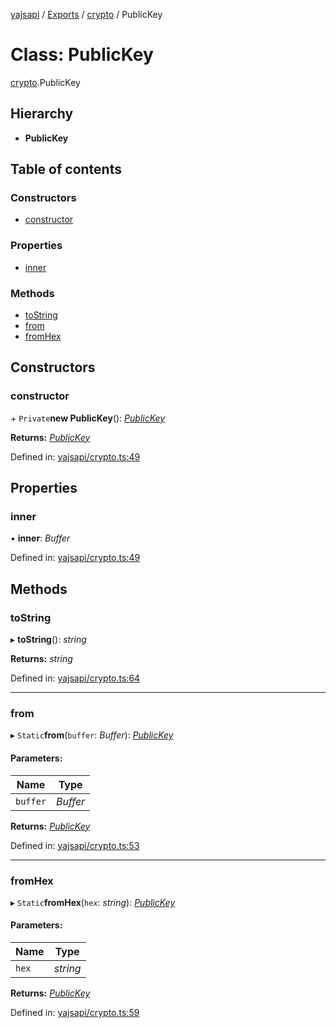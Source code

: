 [yajsapi](../README.md) / [Exports](../modules.md) / [crypto](../modules/crypto.md) / PublicKey

# Class: PublicKey

[crypto](../modules/crypto.md).PublicKey

## Hierarchy

* **PublicKey**

## Table of contents

### Constructors

- [constructor](crypto.publickey.md#constructor)

### Properties

- [inner](crypto.publickey.md#inner)

### Methods

- [toString](crypto.publickey.md#tostring)
- [from](crypto.publickey.md#from)
- [fromHex](crypto.publickey.md#fromhex)

## Constructors

### constructor

\+ `Private`**new PublicKey**(): [*PublicKey*](crypto.publickey.md)

**Returns:** [*PublicKey*](crypto.publickey.md)

Defined in: [yajsapi/crypto.ts:49](https://github.com/golemfactory/yajsapi/blob/289a25a/yajsapi/crypto.ts#L49)

## Properties

### inner

• **inner**: *Buffer*

Defined in: [yajsapi/crypto.ts:49](https://github.com/golemfactory/yajsapi/blob/289a25a/yajsapi/crypto.ts#L49)

## Methods

### toString

▸ **toString**(): *string*

**Returns:** *string*

Defined in: [yajsapi/crypto.ts:64](https://github.com/golemfactory/yajsapi/blob/289a25a/yajsapi/crypto.ts#L64)

___

### from

▸ `Static`**from**(`buffer`: *Buffer*): [*PublicKey*](crypto.publickey.md)

#### Parameters:

Name | Type |
------ | ------ |
`buffer` | *Buffer* |

**Returns:** [*PublicKey*](crypto.publickey.md)

Defined in: [yajsapi/crypto.ts:53](https://github.com/golemfactory/yajsapi/blob/289a25a/yajsapi/crypto.ts#L53)

___

### fromHex

▸ `Static`**fromHex**(`hex`: *string*): [*PublicKey*](crypto.publickey.md)

#### Parameters:

Name | Type |
------ | ------ |
`hex` | *string* |

**Returns:** [*PublicKey*](crypto.publickey.md)

Defined in: [yajsapi/crypto.ts:59](https://github.com/golemfactory/yajsapi/blob/289a25a/yajsapi/crypto.ts#L59)
